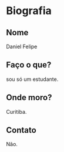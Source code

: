# Biografia

## Nome

Daniel Felipe

## Faço o que?

sou só um estudante.

## Onde moro?

Curitiba.

## Contato

Não.
